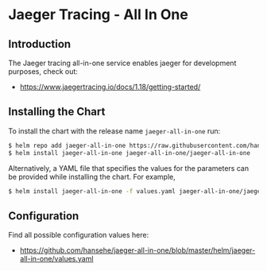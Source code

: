 # Jaeger Tracing - All In One

## Introduction

The Jaeger tracing all-in-one service enables jaeger for development purposes, check out:
- https://www.jaegertracing.io/docs/1.18/getting-started/

## Installing the Chart

To install the chart with the release name `jaeger-all-in-one` run:

```bash
$ helm repo add jaeger-all-in-one https://raw.githubusercontent.com/hansehe/jaeger-all-in-one/master/helm/charts
$ helm install jaeger-all-in-one jaeger-all-in-one/jaeger-all-in-one
```

Alternatively, a YAML file that specifies the values for the parameters can be provided while installing the chart. For example,

```bash
$ helm install jaeger-all-in-one -f values.yaml jaeger-all-in-one/jaeger-all-in-one
```

## Configuration

Find all possible configuration values here:
- https://github.com/hansehe/jaeger-all-in-one/blob/master/helm/jaeger-all-in-one/values.yaml